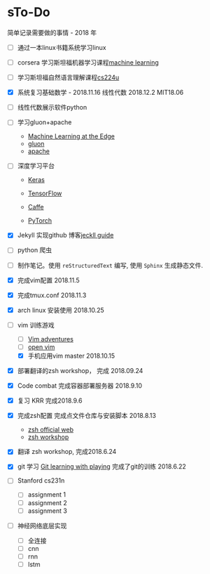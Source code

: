 # sTo-Do

简单记录需要做的事情 - 2018 年



- [ ] 通过一本linux书籍系统学习linux

- [ ] corsera 学习斯坦福机器学习课程[machine learning](https://www.coursera.org/learn/machine-learning)

- [ ] 学习斯坦福自然语言理解课程[cs224u](https://web.stanford.edu/class/cs224u/)

- [x] 系统复习基础数学 - 2018.11.16 线性代数 2018.12.2 MIT18.06

- [ ] 线性代数展示软件python

- [ ] 学习gluon+apache

  - [Machine Learning at the Edge](https://www.ugent.be/ea/idlab/en/research/ai-for-robotics-and-iot/machine-learning-at-the-edge.htm)
  - [gluon](https://zh.gluon.ai/index.html)
  - [apache](https://github.com/apache/incubator-mxnet)

- [ ] 深度学习平台

  - [Keras](https://keras.io/zh/)

  - [TensorFlow](https://www.tensorflow.org/?hl=zh-cn)

  - [Caffe](http://caffe.berkeleyvision.org/)

  - [PyTorch](https://pytorch.org/)

- [x] Jekyll 实现github 博客[jeckll guide](https://jekyllrb.com/docs/quickstart/)


- [ ] python 爬虫

- [ ] 制作笔记。使用 `reStructuredText` 编写, 使用 `Sphinx` 生成静态文件.

- [x] 完成vim配置 2018.11.5

- [x] 完成tmux.conf 2018.11.3

- [x] arch linux 安装使用 2018.10.25

- [ ] vim 训练游戏

  - [ ]  [Vim adventures](https://vim-adventures.com/)
  - [ ] [open vim](http://www.openvim.com/)
  - [x] 手机应用vim master 2018.10.15
- [x]  部署翻译的zsh workshop， 完成 2018.09.24

- [x] Code combat 完成容器部署服务器 2018.9.10

- [x] 复习 KRR 完成2018.9.6 

- [x] 完成zsh配置 完成点文件仓库与安装脚本 2018.8.13

  - [zsh official web](http://www.zsh.org/)
  - [zsh workshop](https://www-s.acm.illinois.edu/workshops/zsh/toc.html)

- [x] 翻译 zsh workshop, 完成2018.6.24

- [x] git 学习 [Git learning with playing](https://learngitbranching.js.org/) 完成了git的训练 2018.6.22

- [ ] Stanford cs231n
    - [ ] assignment 1
    - [ ] assignment 2
    - [ ] assignment 3

- [ ] 神经网络底层实现
    - [ ] 全连接
    - [ ] cnn
    - [ ] rnn
    - [ ] lstm